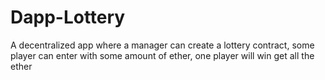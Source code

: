 # Dapp-Lottery
A decentralized app where a manager can create a lottery contract,
some player can enter with some amount of ether,
one player will win get all the ether
